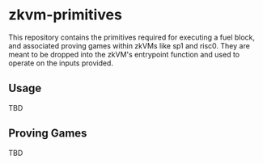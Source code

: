 # zkvm-primitives

This repository contains the primitives required for executing a fuel block, and associated proving games within zkVMs like sp1 and risc0. 
They are meant to be dropped into the zkVM's entrypoint function and used to operate on the inputs provided.

## Usage

TBD

## Proving Games

TBD